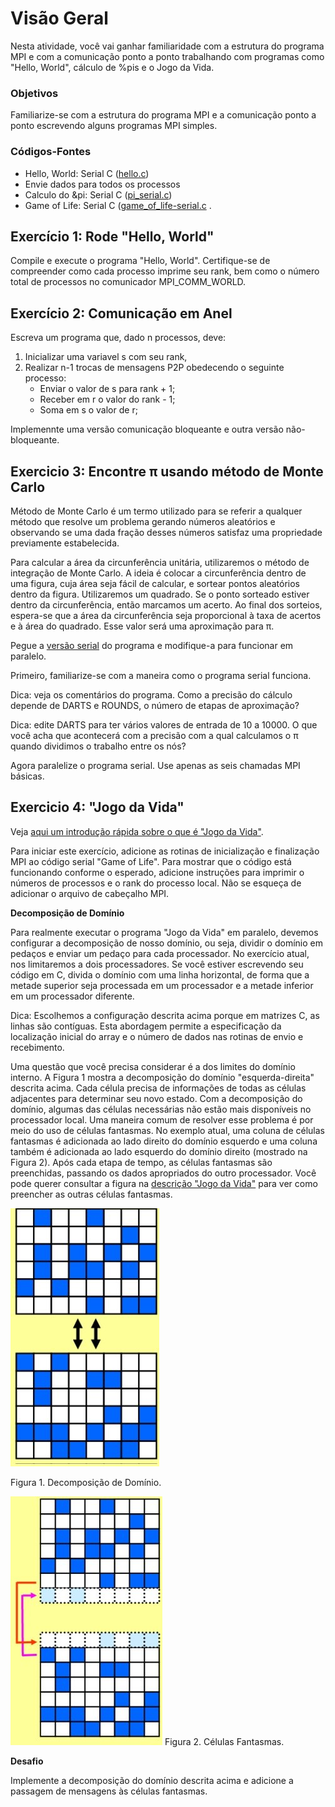 
# Visão Geral

Nesta atividade, você vai ganhar familiaridade com a estrutura do programa MPI e com a comunicação ponto a ponto trabalhando com programas como "Hello, World", cálculo de %pis e o Jogo da Vida.

### Objetivos

Familiarize-se com a estrutura do programa MPI e a comunicação ponto a ponto escrevendo alguns programas MPI simples.

### Códigos-Fontes

- Hello, World: Serial C ([hello.c](hello.c))
- Envie dados para todos os processos 
- Calculo do &pi: Serial C  ([pi_serial.c](pi_serial.c))
- Game of Life: Serial C  ([game_of_life-serial.c](game_of_life-serial.c) 
.
## Exercício 1: Rode "Hello, World"

Compile  e execute o programa "Hello, World". Certifique-se de compreender como cada processo imprime seu rank, bem como o número total de processos no comunicador MPI_COMM_WORLD.

## Exercício 2: Comunicação em Anel

Escreva um programa que, dado n processos, deve:
1. Inicializar uma variavel s com seu rank,
2. Realizar n-1 trocas de mensagens P2P obedecendo o seguinte processo:
   - Enviar o valor de s para rank + 1;
   - Receber em r o valor do rank - 1;
   - Soma em s o valor de r;

Implemennte uma versão comunicação bloqueante e outra versão não-bloqueante.


## Exercicio 3: Encontre &pi; usando método de Monte Carlo

Método de Monte Carlo é um termo utilizado para se referir a qualquer método que resolve um problema gerando números aleatórios e observando se uma dada fração desses números satisfaz uma propriedade previamente estabelecida.

Para calcular a área da circunferência unitária, utilizaremos o método de integração de Monte Carlo. A ideia é colocar a circunferência dentro de uma figura, cuja área seja fácil de calcular, e sortear pontos aleatórios dentro da figura. Utilizaremos um quadrado. Se o ponto sorteado estiver dentro da circunferência, então marcamos um acerto. Ao final dos sorteios, espera-se que a área da circunferência seja proporcional à taxa de acertos e à área do quadrado. Esse valor será uma aproximação para &pi;.

Pegue a [versão serial](serial_pi.c) do programa e modifique-a para funcionar em paralelo.

Primeiro, familiarize-se com a maneira como o programa serial funciona. 

Dica: veja os comentários do programa. Como a precisão do cálculo depende de DARTS e ROUNDS, o número de etapas de aproximação?


Dica: edite DARTS para ter vários valores de entrada de 10 a 10000. 
O que você acha que acontecerá com a precisão com a qual calculamos o &pi; quando dividimos o trabalho entre os nós?

Agora paralelize o programa serial. Use apenas as seis chamadas MPI básicas.


## Exercicio 4:  "Jogo da Vida"


Veja [aqui um introdução rápida sobre o que é "Jogo da Vida"](game_of_life.md).

Para iniciar este exercício, adicione as rotinas de inicialização e finalização MPI ao código serial "Game of Life". 
Para mostrar que o código está funcionando conforme o esperado, adicione instruções para imprimir o  números de processos e o rank do processo local. 
Não se esqueça de adicionar o arquivo de cabeçalho MPI.

**Decomposição de Domínio**

Para realmente executar o programa "Jogo da Vida" em paralelo, devemos configurar a decomposição de nosso domínio, ou seja, dividir o domínio em pedaços e enviar um pedaço para cada processador. No exercício atual, nos limitaremos a dois processadores. Se você estiver escrevendo seu código em C, divida o domínio com uma linha horizontal, de forma que a metade superior seja processada em um processador e a metade inferior em um processador diferente.

Dica: Escolhemos a configuração descrita acima porque em matrizes C, as linhas são contíguas. Esta abordagem permite a especificação da localização inicial do array e o número de dados nas rotinas de envio e recebimento.

Uma questão que você precisa considerar é a dos limites do domínio interno. A Figura 1 mostra a decomposição do domínio "esquerda-direita" descrita acima. Cada célula precisa de informações de todas as células adjacentes para determinar seu novo estado. Com a decomposição do domínio, algumas das células necessárias não estão mais disponíveis no processador local. Uma maneira comum de resolver esse problema é por meio do uso de células fantasmas. No exemplo atual, uma coluna de células fantasmas é adicionada ao lado direito do domínio esquerdo e uma coluna também é adicionada ao lado esquerdo do domínio direito (mostrado na Figura 2). Após cada etapa de tempo, as células fantasmas são preenchidas, passando os dados apropriados do outro processador. Você pode querer consultar a figura na
[descrição "Jogo da Vida"](game_of_life.md) para ver como preencher as outras células fantasmas. 


<img src="lr_decomp_rot.jpg" alt="Figura 1"  with=400px>

Figura 1. Decomposição de Domínio.


<img src="ghost_rot.jpg" alt="Figura 2" with=400px>
Figura 2. Células Fantasmas.


**Desafio**

Implemente a decomposição do domínio descrita acima e adicione a passagem de mensagens às células fantasmas.

